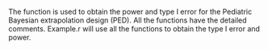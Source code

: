 The function is used to obtain the power and type I error for the Pediatric Bayesian extrapolation design (PED). All the functions have the detailed comments. Example.r will use all the functions to obtain the type I error and power. 

